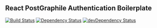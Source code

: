 ## React PostGraphile Authentication Boilerplate

[![Build Status](https://travis-ci.org/MahediSabuj/react-postgraphile-authentication-boilerplate.svg?branch=master)](https://travis-ci.org/MahediSabuj/react-postgraphile-authentication-boilerplate)
[![Dependency Status](https://david-dm.org/MahediSabuj/react-postgraphile-authentication-boilerplate/status.svg)](https://david-dm.org/MahediSabuj/react-postgraphile-authentication-boilerplate)
[![devDependency Status](https://david-dm.org/MahediSabuj/react-postgraphile-authentication-boilerplate/dev-status.svg)](https://david-dm.org/MahediSabuj/react-postgraphile-authentication-boilerplate?type=dev)
